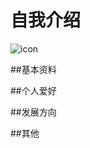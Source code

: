 # 自我介绍
![icon](http://imgsrc.baidu.com/forum/cp%3Dtieba%2C10%2C480%3Bap%3D%B9%ED%C6%FC4%B0%C9%2C90%2C488/sign=8344a45fe61190ef15b69a9ba77eff77/b7d212dfa9ec8a1365562352f603918fa1ecc036.jpg?v=tbs)

##基本资料

##个人爱好

##发展方向

##其他
